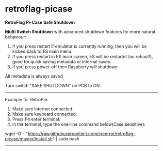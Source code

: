 # retroflag-picase

**RetroFlag Pi-Case Safe Shutdown**

**Multi Switch Shutdown**
with advanced shutdown features for more natural behaviour:
1. If you press restart if emulator is currently running, then you will be kicked back to ES main menu
2. If you press restart in ES main screen, ES will be restartet (no reboot!), good for quick saving metadata or internal saves.
3. If you press power-off then Raspberry will shutdown

All metadata is always saved

Turn switch "SAFE SHUTDOWN" on PCB to ON.

--------------------

Example for RetroPie:
1. Make sure internet connected.
2. Make sure keyboard connected.
3. Press F4 enter terminal.
4. In the terminal, type the one-line command below(Case sensitive):

wget -O - "https://raw.githubusercontent.com/crcerror/retroflag-picase/master/install.sh" | sudo bash

--------------------
